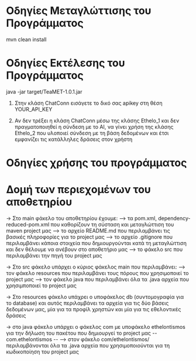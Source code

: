 # Οδηγίες Μεταγλώττισης του Προγράμματος
mvn clean install

# Οδηγίες Εκτέλεσης του Προγράμματος
java -jar target/TeaMET-1.0.1.jar


1) Στην κλάση ChatConn εισάγετε το δικό σας apikey στη θέση YOUR_API_KEY
   
2) Αν δεν τρέξει η κλάση ChatConn μέσω της κλάσης Ethelo_1 και δεν πραγματοποιηθεί η σύνδεση με το ΑΙ,
να γίνει χρήση της κλάσης Ethelo_2 που υλοποιεί σύνδεση με τη βάση δεδομένων και έτσι εμφανίζει τις 
κατάλληλες δράσεις στον χρήστη

# Οδηγίες χρήσης του προγράμματος

# Δομή των περιεχομένων του αποθετηρίου

-> Στο main φάκελο του αποθετηρίου έχουμε:
--> τα pom.xml, dependency-reduced-pom.xml που καθορίζουν τη σύσταση και μεταγλώττιση του maven project μας
--> το αρχείο README.md που περιλαμβάνει τις βασικές πληροφορίες για το project μας
--> το αρχείο .gitignore που περιλαμβάνει κάποια στοιχεία που δημιουργούνται κατά τη μεταγλώττιση και δεν θέλουμε να        ανέβουν στο αποθετήριο μας
--> το φάκελο src που περιλαμβάνει την πηγή του project μας

-> Στο src φάκελο υπάρχει ο κύριος φάκελος main που περιλαμβάνει:
--> τον φάκελο resources που περιλαμβάνει τους πόρους που χρησιμοποιεί το project μας
--> τον φάκελο java που περιλαμβάνει όλα τα .java αρχεία που χρησιμποποιεί το project μας

-> Στο resources φάκελο υπάχρει ο υποφάκελος db (συντομογραφία για το database) και αυτός περιλαμβάνει τα αρχεία για τις δύο βάσεις δεδομένων μας, μία για τα προφίλ χρηστών και μία για τις εθελοντικές δράσεις

-> στο java φάκελο υπάρχει ο φάκελος com με υποφάκελο ethelontismos για την δήλωση του πακέτου που δημιουργεί το project μας -- com.ethelontismos -- 
--> στον φάκελο com/ethelontismos/ περιλαμβάνονται όλα τα .java αρχεία που χρησιμοποιούνται για τη κωδικοποίηση του project μας
